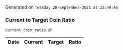 Generated on `Tuesday 28-September-2021 at 23:49:46`

### Current to Target Coin Ratio
`current_coin_ratio.sh`

Date|Current|Target|Ratio
---|---|---|---
